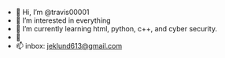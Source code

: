 - 👋 Hi, I’m @travis00001
- 👀 I’m interested in everything
- 🌱 I’m currently learning html, python, c++, and cyber security.
- 💞️ 
- 📫 inbox: jeklund613@gmail.com

<!---
travis00001/travis00001 is a ✨ special ✨ repository because its `README.md` (this file) appears on your GitHub profile.
You can click the Preview link to take a look at your changes.
--->
